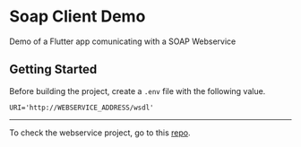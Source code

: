 # Soap Client Demo

Demo of a Flutter app comunicating with a SOAP Webservice

## Getting Started

Before building the project, create a `.env` file with the following value.

`URI='http://WEBSERVICE_ADDRESS/wsdl'`

----- 

To check the webservice project, go to this [repo](https://github.com/lbuse/vidado-api).
